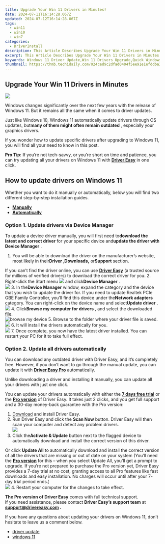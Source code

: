 ```yaml
---
title: Upgrade Your Win 11 Drivers in Minutes!
date: 2024-07-11T16:14:28.067Z
updated: 2024-07-12T16:14:28.067Z
tags:
  - win11
  - win10
  - win7
categories:
  - DriverInstall
description: This Article Describes Upgrade Your Win 11 Drivers in Minutes!
excerpt: This Article Describes Upgrade Your Win 11 Drivers in Minutes!
keywords: Windows 11 Driver Update,Win 11 Drivers Upgrade,Quick Windows 11 Driver Installation,Win 11 Performance Enhancement,Windows 11 Driver Download,Easy Win 11 Drivers Update Guide,Compatible Windows 11 Drivers
thumbnail: https://thmb.techidaily.com/024ced9c2dfad0404f5ee91e1efddba3dce2978ade3e359fc80cf8eaccdc84ab.jpg
---
```


## Upgrade Your Win 11 Drivers in Minutes

![](https://images.drivereasy.com/wp-content/uploads/2022/02/Windows11.jpg)

 Windows changes significantly over the next few years with the release of Windows 11\. But it remains all the same when it comes to driver updates.

 Just like Windows 10, Windows 11 automatically update drivers through OS updates, but**many of them might often remain outdated** , especially your graphics drivers.

 If you wonder how to update specific drivers after upgrading to Windows 11, you will find all your need to know in this post.

**Pro Tip:** If you’re not tech-savvy, or you’re short on time and patience, you can try updating all your drivers on Windows 11 with **[Driver Easy](https://tools.techidaily.com/drivereasy/download/)**  in one click.

## How to update drivers on Windows 11

 Whether you want to do it manually or automatically, below you will find two different step-by-step installation guides.

* **[Manually](#1)**
* **[Automatically](#2)**

### Option 1\. Update drivers via Device Manager

 To update a device driver manually, you will first need to**download the latest and correct driver** for your specific device and**update the driver with Device Manager** .

1. You will be able to download the driver on the manufacturer’s website, most likely in their**Driver** ,**Downloads,** or**Support** section.  

 If you can’t find the driver online, you can use **[Driver Easy](https://tools.techidaily.com/drivereasy/download/)**  (a trusted source for millions of verified drivers) to download the correct driver for you.
2. Right-click the Start menu ![](https://images.drivereasy.com/wp-content/uploads/2022/02/image-1.png) and click**Device Manager** .  
![](https://images.drivereasy.com/wp-content/uploads/2022/02/device-manager.jpg)
3. In the**Device Manager** window, expand the category and the device that you wish to update the driver for. If you need to update Realtek PCIe GBE Family Controller, you’ll find this device under the**Network adapters** category. You can right-click on the device name and select**Update driver** .  
![](https://images.drivereasy.com/wp-content/uploads/2022/02/update-driver.jpg)
4. Click**Browse my computer for drivers** , and select the downloaded file.  
![browse my device](https://images.drivereasy.com/wp-content/uploads/2022/02/browse.jpg)
5. Browse to the folder where your driver file is saved.  
![](https://images.drivereasy.com/wp-content/uploads/2022/02/device-manager-path.jpg)
6. It will install the drivers automatically for you.  
![](https://images.drivereasy.com/wp-content/uploads/2022/02/download-location.jpg)
7. Once complete, you now have the latest driver installed. You can restart your PC for it to take full effect.

### Option 2\. Update all drivers automatically

 You can download any outdated driver with Driver Easy, and it’s completely free. However, if you don’t want to go through the manual update, you can update it with **[Driver Easy Pro](https://tools.techidaily.com/drivereasy/download/)**  automatically.

 Unlike downloading a driver and installing it manually, you can update all your drivers with just one click.

 You can update your drivers automatically with either the [**7 days free trial**](https://tools.techidaily.com/drivereasy/download/) or the [**Pro version**](https://tools.techidaily.com/drivereasy/download/) of Driver Easy. It takes just 2 clicks, and you get full support and a 30-day money-back guarantee with the Pro version:

1. [Download](https://tools.techidaily.com/drivereasy/download/) and install Driver Easy.
2. Run Driver Easy and click the **Scan Now** button. Driver Easy will then scan your computer and detect any problem drivers.  
![](https://www.drivereasy.com/wp-content/uploads/2020/10/6_0_scan-now.jpg)
3. Click the**Activate & Update** button next to the flagged device to automatically download and install the correct version of this driver.  

 Or click **Update All** to automatically download and install the correct version of all the drivers that are missing or out of date on your system (You’ll need the **[Pro version](https://tools.techidaily.com/drivereasy/download/)**  for this – when you select Update All, you’ll get a prompt to upgrade. If you’re not prepared to purchase the Pro version yet, Driver Easy provides a 7-day trial at no cost, granting access to all Pro features like fast downloads and easy installation. No charges will occur until after your 7-day trial period ends.)  
![](https://www.drivereasy.com/wp-content/uploads/2022/05/de-update-1.png)
4. Restart your computer for the changes to take effect.

**The Pro version of Driver Easy** comes with full technical support.  
 If you need assistance, please contact **Driver Easy’s support team** at **[support@drivereasy.com](mailto:support@drivereasy.com) .**

 If you have any questions about updating your drivers on Windows 11, don’t hesitate to leave us a comment below.

* [driver update](https://store.drivereasy.com/order/cart.php?PRODS=4731822&QTY=1&AFFILIATE=108875)
* [windows 11](https://tools.techidaily.com/drivereasy/download/)

<ins class="adsbygoogle"
     style="display:block"
     data-ad-format="autorelaxed"
     data-ad-client="ca-pub-7571918770474297"
     data-ad-slot="1223367746"></ins>



<ins class="adsbygoogle"
     style="display:block"
     data-ad-client="ca-pub-7571918770474297"
     data-ad-slot="8358498916"
     data-ad-format="auto"
     data-full-width-responsive="true"></ins>




